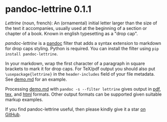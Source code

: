 
pandoc-lettrine 0.1.1
=====================

*Lettrine* (noun, french): An (ornamental) initial letter larger than the size of the text it accompanies, usually used at the beginning of a section or chapter of a book.  Known in english typesetting as a "drop cap".

*pandoc-lettrine* is a [pandoc] filter that adds a syntax extension to markdown for drop caps styling.  Python  is required.  You can install the filter using `pip install pandoc-lettrine`.

In your markdown, wrap the first character of a paragraph in square brackets to mark it for drop caps.  For TeX/pdf output you should also put `\usepackage{lettrine}` in the `header-includes` field of your file metadata.  See [demo.md] for an example.

Processing [demo.md] with `pandoc -s --filter lettrine` gives output in [pdf], [tex], and [html] formats.  Other output formats can be supported given suitable markup examples.

If you find pandoc-lettrine useful, then please kindly give it a star [on GitHub].

[pandoc]: http://pandoc.org/
[demo.md]: https://raw.githubusercontent.com/tomduck/pandoc-lettrine/master/demos/demo.md
[pdf]: https://rawgit.com/tomduck/pandoc-lettrine/master/demos/out/demo.pdf
[tex]: https://rawgit.com/tomduck/pandoc-lettrine/master/demos/out/demo.tex
[html]: https://rawgit.com/tomduck/pandoc-lettrine/master/demos/out/demo.html
[on GitHub]:  https://github.com/tomduck/pandoc-lettrine
